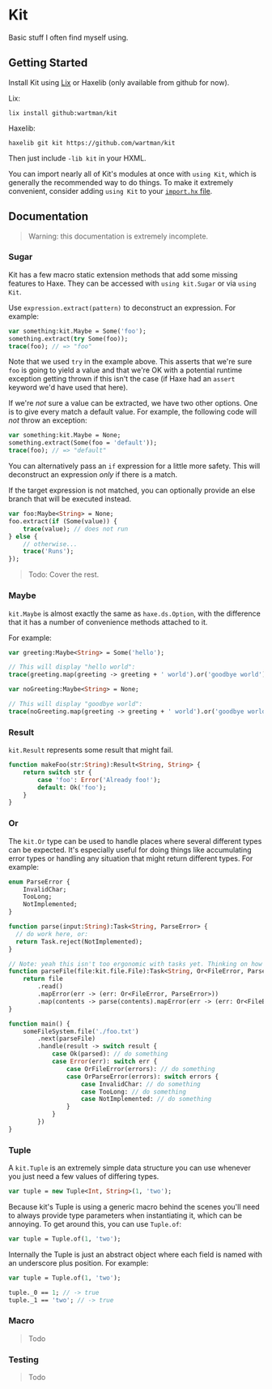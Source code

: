# Kit

Basic stuff I often find myself using.

## Getting Started

Install Kit using [Lix](https://github.com/lix-pm/lix.client) or Haxelib (only available from github for now).

Lix:
```
lix install github:wartman/kit
```

Haxelib:
```
haxelib git kit https://github.com/wartman/kit
```

Then just include `-lib kit` in your HXML.

You can import nearly all of Kit's modules at once with `using Kit`, which is generally the recommended way to do things. To make it extremely convenient, consider adding `using Kit` to your [`import.hx` file](https://haxe.org/manual/type-system-import-defaults.html).

## Documentation

> Warning: this documentation is extremely incomplete.

### Sugar

Kit has a few macro static extension methods that add some missing features to Haxe. They can be accessed with `using kit.Sugar` or via `using Kit`.

Use `expression.extract(pattern)` to deconstruct an expression. For example:

```haxe
var something:kit.Maybe = Some('foo');
something.extract(try Some(foo));
trace(foo); // => "foo"
```

Note that we used `try` in the example above. This asserts that we're sure `foo` is going to yield a value and that we're OK with a potential runtime exception getting thrown if this isn't the case (if Haxe had an `assert` keyword we'd have used that here).

If we're *not* sure a value can be extracted, we have two other options. One is to give every match a default value. For example, the following code will *not* throw an exception:

```haxe
var something:kit.Maybe = None;
something.extract(Some(foo = 'default'));
trace(foo); // => "default"
```

You can alternatively pass an `if` expression for a little more safety. This will deconstruct an expression *only* if there is a match.

If the target expression is not matched, you can optionally provide an else branch that will be executed instead.

```haxe
var foo:Maybe<String> = None;
foo.extract(if (Some(value)) {
	trace(value); // does not run
} else {
	// otherwise...
	trace('Runs');
});
```

> Todo: Cover the rest.

### Maybe

`kit.Maybe` is almost exactly the same as `haxe.ds.Option`, with the difference that it has a number of convenience methods attached to it.

For example:

```haxe
var greeting:Maybe<String> = Some('hello');

// This will display "hello world":
trace(greeting.map(greeting -> greeting + ' world').or('goodbye world'));

var noGreeting:Maybe<String> = None;

// This will display "goodbye world":
trace(noGreeting.map(greeting -> greeting + ' world').or('goodbye world'));
```

### Result

`kit.Result` represents some result that might fail.

```haxe
function makeFoo(str:String):Result<String, String> {
	return switch str {
		case 'foo': Error('Already foo!');
		default: Ok('foo');
	}
}
```

### Or

The `kit.Or` type can be used to handle places where several different types can be expected. It's especially useful for doing things like accumulating error types or handling any situation that might return different types. For example:

```haxe
enum ParseError {
	InvalidChar;
	TooLong;
	NotImplemented;
}

function parse(input:String):Task<String, ParseError> {
  // do work here, or:
  return Task.reject(NotImplemented);
}

// Note: yeah this isn't too ergonomic with tasks yet. Thinking on how to make this better.
function parseFile(file:kit.file.File):Task<String, Or<FileError, ParseError>> {
	return file
		.read()
		.mapError(err -> (err: Or<FileError, ParseError>))
		.map(contents -> parse(contents).mapError(err -> (err: Or<FileError, ParseError>)));
}

function main() {
	someFileSystem.file('./foo.txt')
		.next(parseFile)
		.handle(result -> switch result {
			case Ok(parsed): // do something
			case Error(err): switch err {
				case OrFileError(errors): // do something
				case OrParseError(errors): switch errors {
					case InvalidChar: // do something
					case TooLong: // do something
					case NotImplemented: // do something
				}
			}
		})
}
```

### Tuple

A `kit.Tuple` is an extremely simple data structure you can use whenever you just need a few values of differing types.

```haxe
var tuple = new Tuple<Int, String>(1, 'two');
```

Because kit's Tuple is using a generic macro behind the scenes you'll need to always provide type parameters when instantiating it, which can be annoying. To get around this, you can use `Tuple.of`:

```haxe
var tuple = Tuple.of(1, 'two');
```

Internally the Tuple is just an abstract object where each field is named with an underscore plus position. For example:

```haxe
var tuple = Tuple.of(1, 'two');

tuple._0 == 1; // -> true
tuple._1 == 'two'; // -> true
```

### Macro

> Todo

### Testing

> Todo